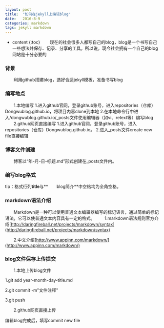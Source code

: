 ```yaml
---
layout: post
title:  "如何在jekyll上编辑blog"
date:   2016-8-9
categories: markdown
tags: jekyll markdown
---
```


* content
{:toc}
　　现在的社会很多人都写自己的blog，blog是一个书写自己一些想法并保存、记录、分享的工具。所以说，现今社会拥有一个自己的blog网站是十分必要的




### 背景
　　利用github搭建blog，选好合适jekyll模板，准备书写blog

### 编写地点
　　1.本地编写
1.进入github官网，登录github账号，进入repositories（仓库）Dongwublog.github.io，将项目内容clone到本地
2.在本地命令行中进入/dongwublog.github.io/_posts文件使用编辑器（如vi、retext等）编写blog
　　2.github网页直接编写
1.进入github官网，登录github账号，进入repositories（仓库）Dongwublog.github.io。
2.进入_posts文件create new file直接编辑

### 博客文件创建
　　博客以“年-月-日-标题.md”形式创建在_posts文件内。

### 编写blog格式

tip：格式行列**title**与**　　blog简介**中空格均为全角空格。

### markdown语法介绍
　　Markdown是一种可以使用普通文本编辑器编写的标记语言，通过简单的标记语法，它可以使普通文本内容具有一定的格式。
　　1.markdown语法规则官方介绍[http://daringfireball.net/projects/markdown/syntax](http://daringfireball.net/projects/markdown/syntax)

　　2.中文介绍[http://www.appinn.com/markdown/](http://www.appinn.com/markdown/)

### blog文件保存上传提交
　　1.本地上传blog文件

1.git add year-month-day-title.md

2.git commit -m"文件注释"

3.git push

　　2.github网页直接上传

编辑blog完成后，填写commit new file
　　
